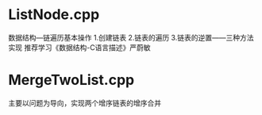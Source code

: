 # ListNode.cpp
数据结构—链遍历基本操作
1.创建链表
2.链表的遍历
3.链表的逆置——三种方法实现
推荐学习《数据结构-C语言描述》严蔚敏

# MergeTwoList.cpp
主要以问题为导向，实现两个增序链表的增序合并

